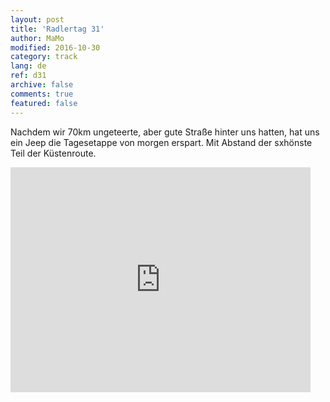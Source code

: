 ```yaml
---   
layout: post 
title: 'Radlertag 31'  
author: MaMo 
modified: 2016-10-30
category: track 
lang: de 
ref: d31
archive: false 
comments: true 
featured: false 
--- 
```


Nachdem wir 70km ungeteerte, aber gute Straße hinter uns hatten, hat uns ein Jeep die Tagesetappe von morgen erspart. Mit Abstand der sxhönste Teil der Küstenroute.

<iframe width='480' height='360' src='http://track-kit.net/maps_s3/?v=embed&track=231943.gpx' frameborder='0' allowfullscreen></iframe>